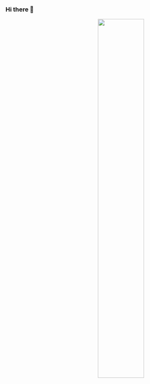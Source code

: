 ### Hi there 👋

<!--
**FrancoNB/FrancoNB** is a ✨ _special_ ✨ repository because its `README.md` (this file) appears on your GitHub profile.

Here are some ideas to get you started:

- 🔭 I’m currently working on ...
- 🌱 I’m currently learning ...
- 👯 I’m looking to collaborate on ...
- 🤔 I’m looking for help with ...
- 💬 Ask me about ...
- 📫 How to reach me: ...
- 😄 Pronouns: ...
- ⚡ Fun fact: ...
-->

<p>
	<img width="50%" align="right" src="https://github-readme-stats.vercel.app/api?username=FrancoNB&show_icons=true&hide=contribs,prs&cache_seconds=86400&theme=transparent" />
</p>
